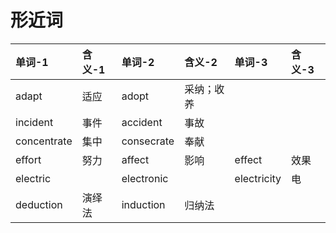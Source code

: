 # 形近词

|单词-1|含义-1|单词-2|含义-2|单词-3|含义-3|
|:----|:----|:----|:----|:----|:----|
|adapt|适应|adopt|采纳；收养|||
|incident|事件|accident|事故|||
|concentrate|集中|consecrate|奉献|||
|effort|努力|affect|影响|effect|效果|
|electric||electronic||electricity|电|
|deduction|演绎法|induction|归纳法|||